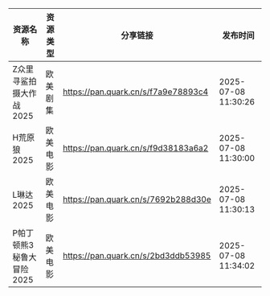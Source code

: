 | 资源名称            | 资源类型 | 分享链接                                | 发布时间                |
| --------------- | ---- | ----------------------------------- | ------------------- |
| Z众里寻鲨拍摄大作战2025  | 欧美剧集 | https://pan.quark.cn/s/f7a9e78893c4 | 2025-07-08 11:30:26 |
| H荒原狼2025        | 欧美电影 | https://pan.quark.cn/s/f9d38183a6a2 | 2025-07-08 11:30:00 |
| L琳达2025         | 欧美电影 | https://pan.quark.cn/s/7692b288d30e | 2025-07-08 11:30:13 |
| P帕丁顿熊3秘鲁大冒险2025 | 欧美电影 | https://pan.quark.cn/s/2bd3ddb53985 | 2025-07-08 11:34:02 |
